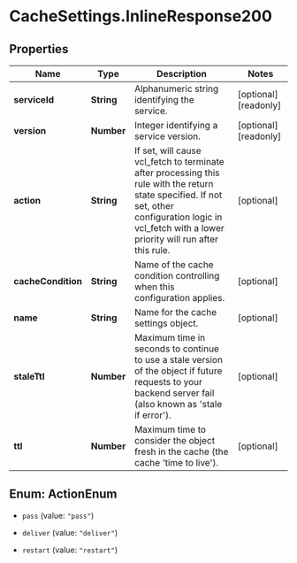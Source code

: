 # CacheSettings.InlineResponse200

## Properties

Name | Type | Description | Notes
------------ | ------------- | ------------- | -------------
**serviceId** | **String** | Alphanumeric string identifying the service. | [optional] [readonly] 
**version** | **Number** | Integer identifying a service version. | [optional] [readonly] 
**action** | **String** | If set, will cause vcl_fetch to terminate after processing this rule with the return state specified. If not set, other configuration logic in vcl_fetch with a lower priority will run after this rule.  | [optional] 
**cacheCondition** | **String** | Name of the cache condition controlling when this configuration applies. | [optional] 
**name** | **String** | Name for the cache settings object. | [optional] 
**staleTtl** | **Number** | Maximum time in seconds to continue to use a stale version of the object if future requests to your backend server fail (also known as &#39;stale if error&#39;). | [optional] 
**ttl** | **Number** | Maximum time to consider the object fresh in the cache (the cache &#39;time to live&#39;). | [optional] 



## Enum: ActionEnum


* `pass` (value: `"pass"`)

* `deliver` (value: `"deliver"`)

* `restart` (value: `"restart"`)




